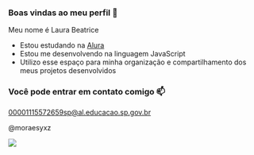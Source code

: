 ### Boas vindas ao meu perfil 💙

Meu nome é Laura Beatrice 

- Estou estudando na [Alura](https://www.alura.com.br)
- Estou me desenvolvendo na linguagem JavaScript
- Utilizo esse espaço para minha organização e compartilhamento dos meus projetos desenvolvidos

### Você pode entrar em contato comigo 📫

00001115572659sp@al.educacao.sp.gov.br

@moraesyxz

![](https://tenor.com/pt-BR/view/gato-beijo-gato-gostoso-gif-25914063)

